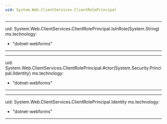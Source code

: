 ```yaml
---
uid: System.Web.ClientServices.ClientRolePrincipal
---
```


---
uid: System.Web.ClientServices.ClientRolePrincipal.IsInRole(System.String)
ms.technology: 
  - "dotnet-webforms"
---

---
uid: System.Web.ClientServices.ClientRolePrincipal.#ctor(System.Security.Principal.IIdentity)
ms.technology: 
  - "dotnet-webforms"
---

---
uid: System.Web.ClientServices.ClientRolePrincipal.Identity
ms.technology: 
  - "dotnet-webforms"
---
